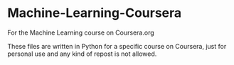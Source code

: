 # Machine-Learning-Coursera
For the Machine Learning course on Coursera.org

These files are written in Python for a specific course on Coursera, just for personal use and any kind of repost is not allowed.
